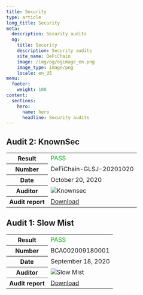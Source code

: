 ```yaml
---
title: Security
type: article
long_title: Security
meta:
  description: Security audits
  og:
    title: Security
    description: Security audits
    site_name: DeFiChain
    image: /img/og/ogimage_en.png
    image_type: image/png
    locale: en_US
menu:
  footer:
    weight: 100
content:
  sections:
    hero:
      name: hero
      headline: Security audits
---
```


## Audit 2: KnownSec

<table>
  <tr>
    <th>Result</th>
    <td>
      <span style="color:#02B31B;">PASS</span>
    </td>
  </tr>
  <tr>
    <th>Number</th>
    <td>DeFiChain-GLSJ-20201020</td>
  </tr>
  <tr>
    <th>Date</th>
    <td>October 20, 2020</td>
  </tr>
  <tr>
    <th>Auditor</th>
    <td>
      <img class="cert-link" src="/img/external/logo-knownsec.png" srcset="/img/external/logo-knownsec.png 1x, /img/external/logo-knownsec@2x.png 2x" alt="Knownsec">
    </td>
  </tr>
  <tr>
    <th>Audit report</th>
    <td>
      <a href="/downloads/DeFiChain-Security-Audit-Report-V1.pdf" target="_blank">Download</a>
    </td>
  </tr>
</table>

## Audit 1: Slow Mist

<table>
  <tr>
    <th>Result</th>
    <td>
      <span style="color:#02B31B;">PASS</span>
    </td>
  </tr>
  <tr>
    <th>Number</th>
    <td>BCA002009180001</td>
  </tr>
  <tr>
    <th>Date</th>
    <td>September 18, 2020</td>
  </tr>
  <tr>
    <th>Auditor</th>
    <td>
      <img class="cert-link" src="/img/external/logo-slowmist.png" srcset="/img/external/logo-slowmist.png 1x, /img/external/logo-slowmist@2x.png 2x" alt="Slow Mist">
    </td>
  </tr>
  <tr>
    <th>Audit report</th>
    <td>
      <a href="/downloads/defichain-security-audit-slowmist.pdf" target="_blank">Download</a>
    </td>
  </tr>
</table>